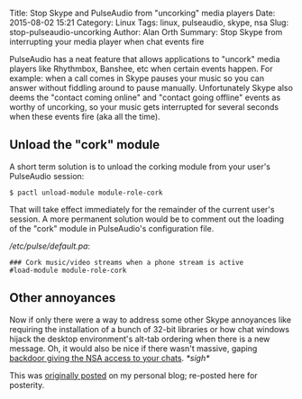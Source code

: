 Title: Stop Skype and PulseAudio from "uncorking" media players
Date: 2015-08-02 15:21
Category: Linux
Tags: linux, pulseaudio, skype, nsa
Slug: stop-pulseaudio-uncorking
Author: Alan Orth
Summary: Stop Skype from interrupting your media player when chat events fire

PulseAudio has a neat feature that allows applications to "uncork" media players like Rhythmbox, Banshee, etc when certain events happen. For example: when a call comes in Skype pauses your music so you can answer without fiddling around to pause manually. Unfortunately Skype also deems the "contact coming online" and "contact going offline" events as worthy of uncorking, so your music gets interrupted for several seconds when these events fire (aka all the time).

## Unload the "cork" module
A short term solution is to unload the corking module from your user's PulseAudio session:

```
$ pactl unload-module module-role-cork
```

That will take effect immediately for the remainder of the current user's session. A more permanent solution would be to comment out the loading of the "cork" module in PulseAudio's configuration file.

*/etc/pulse/default.pa*:

```
### Cork music/video streams when a phone stream is active
#load-module module-role-cork
```

## Other annoyances
Now if only there were a way to address some other Skype annoyances like requiring the installation of a bunch of 32-bit libraries or how chat windows hijack the desktop environment's alt-tab ordering when there is a new message. Oh, it would also be nice if there wasn't massive, gaping [backdoor giving the NSA access to your chats](http://www.theguardian.com/world/2013/jul/11/microsoft-nsa-collaboration-user-data). _\*sigh\*_

This was [originally posted](https://mjanja.ch/2015/08/stop-skype-and-pulseaudio-from-uncorking-media-players/) on my personal blog; re-posted here for posterity.
